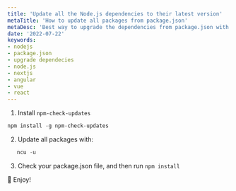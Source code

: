 ```yaml
---
title: 'Update all the Node.js dependencies to their latest version'
metaTitle: 'How to update all packages from package.json'
metaDesc: 'Best way to upgrade the dependencies from package.json with terminal commands.'
date: '2022-07-22'
keywords:
- nodejs
- package.json
- upgrade dependecies
- node.js
- nextjs
- angular
- vue
- react
---
```



1. Install `npm-check-updates`
```js
npm install -g npm-check-updates
```
2. Update all packages with:
```js
   ncu -u
```
3. Check your package.json file, and then run `npm install`

🚀  Enjoy!

